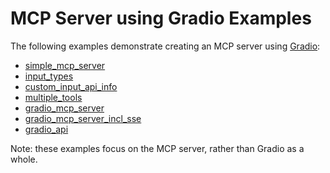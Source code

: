 #  MCP Server using Gradio Examples

The following examples demonstrate creating an MCP server using [Gradio](https://www.gradio.app/main/guides/using-docs-mcp):

- [simple_mcp_server](simple_mcp_server)
- [input_types](input_types)
- [custom_input_api_info](custom_input_api_info)
- [multiple_tools](multiple_tools)
- [gradio_mcp_server](gradio_mcp_server)
- [gradio_mcp_server_incl_sse](gradio_mcp_server_incl_sse)
- [gradio_api](gradio_api)

Note: these examples focus on the MCP server, rather than Gradio as a whole.
